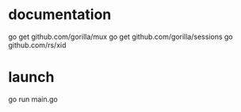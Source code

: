 # documentation

go get github.com/gorilla/mux
go get github.com/gorilla/sessions
go github.com/rs/xid

# launch

go run main.go


